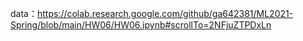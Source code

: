data：https://colab.research.google.com/github/ga642381/ML2021-Spring/blob/main/HW06/HW06.ipynb#scrollTo=2NFjuZTPDxLn
